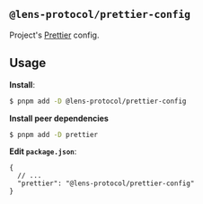 ## `@lens-protocol/prettier-config`

Project's [Prettier](https://prettier.io) config.

## Usage

**Install**:

```bash
$ pnpm add -D @lens-protocol/prettier-config
```

**Install peer dependencies**

```bash
$ pnpm add -D prettier
```

**Edit `package.json`**:

```jsonc
{
  // ...
  "prettier": "@lens-protocol/prettier-config"
}
```
